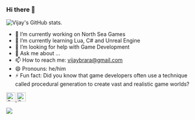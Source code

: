 ### Hi there 👋

![Vijay's GitHub stats](https://github-readme-stats.vercel.app/api?username=TargetZero1&show_icons=true&hide=contribs,prs&cache_seconds=86400&theme=vue-dark).


- 🔭 I’m currently working on North Sea Games
- 🌱 I’m currently learning Lua, C# and Unreal Engine
- 🤔 I’m looking for help with Game Development
- 💬 Ask me about ...
- 📫 How to reach me: vijaybrara@gmail.com
- 😄 Pronouns: he/him
- ⚡ Fun fact: Did you know that game developers often use a technique called procedural generation to create vast and realistic game worlds?


<a href="https://www.linkedin.com/in/vijaybrara-79280b257/" rel="nofollow">
        <img src="https://github.com/tbakerx/tbakerx/raw/main/assets/linkedin-green.png" alt="Connect on Linkedin" width="24" height="24" style="max-width: 100%;">
    </a>

<a href="https://www.linkedin.com/in/vijaybrara-79280b257/" rel="nofollow">
        <img src="https://github.com/tbakerx/tbakerx/raw/main/assets/facebook-green.png" alt="Connect on Facebook" width="24" height="24" style="max-width: 100%;">
    </a>
    
[![](https://visitcount.itsvg.in/api?id=TargetZero1&label=Profile%20Views&color=3&icon=1&pretty=true)](https://visitcount.itsvg.in)
